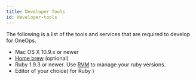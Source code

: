 ```yaml
---
title: Developer Tools
id: developer-tools
---
```


The following is a list of the tools and services that are required to develop for OneOps.

* Mac OS X 10.9.x or newer
* [Home brew](http://brew.sh/) (optional)
* Ruby 1.9.3 or newer. Use [RVM](https://rvm.io/rvm/install) to manage your ruby versions.
* Editor of your choice( for Ruby )

